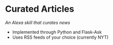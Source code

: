 # Curated Articles
*An Alexa skill that curates news*

* Implemented through Python and Flask-Ask
* Uses RSS feeds of your choice (currently NYT)
